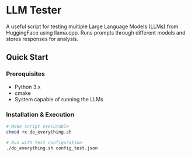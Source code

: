 # LLM Tester

A useful script for testing multiple Large Language Models (LLMs) from HuggingFace using llama.cpp. Runs prompts through different models and stores responses for analysis.

## Quick Start

### Prerequisites
- Python 3.x
- cmake
- System capable of running the LLMs

### Installation & Execution
```bash
# Make script executable
chmod +x do_everything.sh

# Run with test configuration
./do_everything.sh config_test.json
```
